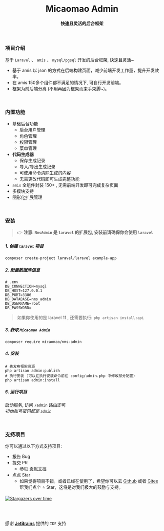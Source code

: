 <div align="center">
    <br/>
    <h1 align="center">
        Micaomao Admin
    </h1>
    <h4 align="center">
        快速且灵活的后台框架
    </h4> 
</div>

<br>

### 项目介绍

基于 `Laravel` 、 `amis` 、 `mysql/pgsql` 开发的后台框架, 快速且灵活~

- 基于 amis 以 json 的方式在后端构建页面，减少前端开发工作量，提升开发效率。
- 在 amis 150多个组件都不满足的情况下, 可自行开发前端。
- 框架为前后端分离 (不用再因为框架而束手束脚~)。

<br>

### 内置功能

- 基础后台功能
    - 后台用户管理
    - 角色管理
    - 权限管理
    - 菜单管理
- **代码生成器**
    - 保存生成记录
    - 导入/导出生成记录
    - 可使用命令清除生成的内容
    - 无需更改代码即可生成完整功能
- `amis` 全组件封装 150+ , 无需前端开发即可完成复杂页面
- 多模块支持
- 图形化扩展管理

<br>


### 安装

> 👉 __注意: `NmsAdmin` 是 `laravel` 的扩展包, 安装前请确保你会使用 `laravel`__

##### 1. 创建 `laravel` 项目

```php
composer create-project laravel/laravel example-app
```

##### 2. 配置数据库信息

```dotenv
# .env
DB_CONNECTION=mysql
DB_HOST=127.0.0.1
DB_PORT=3306
DB_DATABASE=nms_admin
DB_USERNAME=root
DB_PASSWORD=
```

> 如果你使用的是 laravel 11 , 还需要执行: `php artisan install:api`

##### 3. 获取 `Micaomao Admin`

```shell
composer require micaomao/nms-admin
```

##### 4. 安装

```shell
# 先发布框架资源
php artisan admin:publish
# 执行安装 (可以在执行安装命令前在 config/admin.php 中修改部分配置)
php artisan admin:install
```

##### 5. 运行项目

启动服务, 访问 `/admin` 路由即可 <br>
_初始账号密码都是 `admin`_


<br>

### 支持项目

你可以通过以下方式支持项目:

- 报告 Bug
- 提交 PR
  - 参见 [贡献文档](https://github.com/micaomao/nms-admin/blob/master/CONTRIBUTING.md)
- 点点 Star 
    - 如果觉得项目不错，或者已经在使用了，希望你可以去 [Github](https://github.com/micaomao/nms-admin)
或者 [Gitee](https://gitee.com/micaomao/nms-admin) 帮我们点个 ⭐ Star，这将是对我们极大的鼓励与支持。

[![Stargazers over time](https://starchart.cc/micaomao/nms-admin.svg?variant=adaptive)](https://github.com/micaomao/nms-admin)

<br>
<br>

感谢 [__JetBrains__](https://jb.gg/OpenSourceSupport) 提供的 `IDE` 支持

